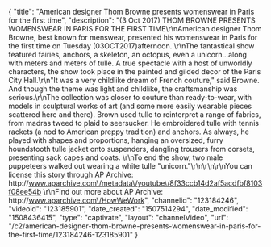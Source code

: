 {
    "title": "American designer Thom Browne presents womenswear in Paris for the first time",
    "description": "(3 Oct 2017) THOM BROWNE PRESENTS WOMENSWEAR IN PARIS FOR THE FIRST TIME\r\nAmerican designer Thom Browne, best known for menswear, presented his womenswear in Paris for the first time on Tuesday (03OCT2017)afternoon. \r\nThe fantastical show featured fairies, anchors, a skeleton, an octopus, even a unicorn...along with meters and meters of tulle. A true spectacle with a host of unworldly characters, the show took place in the painted and gilded decor of the Paris City Hall.\r\n\"It was a very childlike dream of French couture,\" said Browne. And though the theme was light and childlike, the craftsmanship was serious.\r\nThe collection was closer to couture than ready-to-wear, with models in sculptural works of art (and some more easily wearable pieces scattered here and there). Brown used tulle to reinterpret a range of fabrics, from madras tweed to plaid to seersucker. He embroidered tulle with tennis rackets (a nod to American preppy tradition) and anchors. As always, he played with shapes and proportions, hanging an oversized, furry houndstooth tulle jacket onto suspenders, dangling trousers from corsets, presenting sack capes and coats. \r\nTo end the show, two male puppeteers walked out wearing a white tulle \"unicorn.\"\r\n\r\n\r\nYou can license this story through AP Archive: http:\/\/www.aparchive.com\/metadata\/youtube\/8f33ccb14d2af5acdfbf8103f08ee54b \r\nFind out more about AP Archive: http:\/\/www.aparchive.com\/HowWeWork",
    "channelid": "123184246",
    "videoid": "123185901",
    "date_created": "1507514294",
    "date_modified": "1508436415",
    "type": "captivate",
    "layout": "channelVideo",
    "url": "\/c2\/american-designer-thom-browne-presents-womenswear-in-paris-for-the-first-time\/123184246-123185901"
}